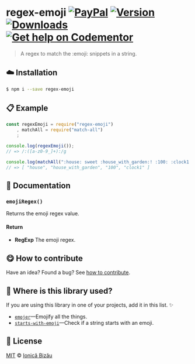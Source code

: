 
# regex-emoji [![PayPal](https://img.shields.io/badge/%24-paypal-f39c12.svg)][paypal-donations] [![Version](https://img.shields.io/npm/v/regex-emoji.svg)](https://www.npmjs.com/package/regex-emoji) [![Downloads](https://img.shields.io/npm/dt/regex-emoji.svg)](https://www.npmjs.com/package/regex-emoji) [![Get help on Codementor](https://cdn.codementor.io/badges/get_help_github.svg)](https://www.codementor.io/johnnyb?utm_source=github&utm_medium=button&utm_term=johnnyb&utm_campaign=github)

> A regex to match the :emoji: snippets in a string.

## :cloud: Installation

```sh
$ npm i --save regex-emoji
```


## :clipboard: Example



```js
const regexEmoji = require("regex-emoji")
    , matchAll = require("match-all")
    ;

console.log(regexEmoji());
// => /:([a-z0-9_]+):/g

console.log(matchAll(":house: sweet :house_with_garden:! :100: :clock1:", regexEmoji()).toArray());
// => [ "house", "house_with_garden", "100", "clock1" ]
```

## :memo: Documentation


### `emojiRegex()`
Returns the emoji regex value.

#### Return
- **RegExp** The emoji regex.



## :yum: How to contribute
Have an idea? Found a bug? See [how to contribute][contributing].

## :dizzy: Where is this library used?
If you are using this library in one of your projects, add it in this list. :sparkles:


 - [`emojer`](https://github.com/IonicaBizau/emojer#readme)—Emojify all the things.
 - [`starts-with-emoji`](https://github.com/IonicaBizau/starts-with-emoji#readme)—Check if a string starts with an emoji.

## :scroll: License

[MIT][license] © [Ionică Bizău][website]

[paypal-donations]: https://www.paypal.com/cgi-bin/webscr?cmd=_s-xclick&hosted_button_id=RVXDDLKKLQRJW
[donate-now]: http://i.imgur.com/6cMbHOC.png

[license]: http://showalicense.com/?fullname=Ionic%C4%83%20Biz%C4%83u%20%3Cbizauionica%40gmail.com%3E%20(http%3A%2F%2Fionicabizau.net)&year=2015#license-mit
[website]: http://ionicabizau.net
[contributing]: /CONTRIBUTING.md
[docs]: /DOCUMENTATION.md
